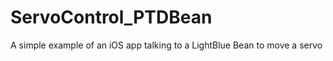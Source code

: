 ServoControl_PTDBean
====================

A simple example of an iOS app talking to a LightBlue Bean to move a servo

